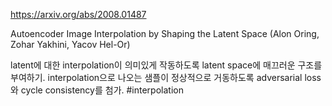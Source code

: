 https://arxiv.org/abs/2008.01487

Autoencoder Image Interpolation by Shaping the Latent Space (Alon Oring, Zohar Yakhini, Yacov Hel-Or)

latent에 대한 interpolation이 의미있게 작동하도록 latent space에 매끄러운 구조를 부여하기. interpolation으로 나오는 샘플이 정상적으로 거동하도록 adversarial loss와 cycle consistency를 첨가. #interpolation